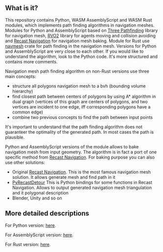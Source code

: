 ## What is it?

This repository contains Python, WASM AssemblyScript and WASM Rust modules, which implements path finding algorithms in navigation meshes. Modules for Python and AssemblyScript based on [Three Pathfinding](https://github.com/donmccurdy/three-pathfinding) library for navigation mesh, [RVO2](https://github.com/snape/RVO2) library for agents moving and collision avoiding and [Recast Navigation](https://github.com/recastnavigation/recastnavigation) for navigation mesh baking. Module for Rust use [navmesh](https://docs.rs/navmesh/latest/navmesh/) crate for path finding in the navigation mesh. Versions for Python and AssemblyScript are very close to each other. If you would like to understand the algorithm, look to the Python code. It's more structured and contains more comments.

Navigation mesh path finding algorithm on non-Rust versions use three main concepts:
* structure all polygons navigation mesh to a bvh (bounding volume hierarchy)
* find closest path between centers of polygons by using A* algorithm in dual graph (vertices of this graph are centers of polygons, and two vertices are incident to one edge, iff corresponding polygons have a common edge)
* combine two previous concepts to find the path between input points

It's important to understand that the path finding algorithm does not guaranteer the optimality of the generated path. In most cases the path is plausible.

Python and AssemblyScript versions of the module allows to bake navigation mesh from input geometry. The algorithm is in fact a port of one specific method from [Recast Navigation](https://github.com/recastnavigation/recastnavigation). For baking purpose you can also use other solutions:
* Original [Recast Navigation](https://github.com/recastnavigation/recastnavigation). This is the most famous navigation mesh solution. It allows generate mesh and find path in it
* [PyRecastDetour](https://github.com/Tugcga/PyRecastDetour) This is Python bindings for some functions in Recast Navigation. Allows to output generated navigation mesh triangulation and it polygonal description
* Blender, Unity and so on

## More detailed descriptions

For Python version: [here](python/).

For AssemblyScript version: [here](assemblyscript/).

For Rust version: [here](rust/pathfinder/).
